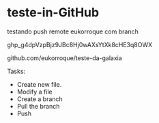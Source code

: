 # teste-in-GitHub
testando push remote eukorroque com branch

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

github.com/eukorroque/teste-da-galaxia

Tasks:

 - Create new file.
- Modify a file
- Create a branch
- Pull the branch
- Push 